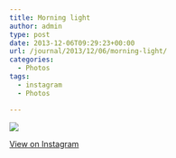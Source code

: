 ```yaml
---
title: Morning light
author: admin
type: post
date: 2013-12-06T09:29:23+00:00
url: /journal/2013/12/06/morning-light/
categories:
  - Photos
tags:
  - instagram
  - Photos

---
```

<img src="http://lobban.org/wordpress//HLIC/3ff09f2544d0a5f3a295ef43cc9e6ecc.jpg" class="instagram-image" />

<p class="view-instagram">
  <a href="http://instagram.com/p/hkxycuqlqN/">View on Instagram</a>
</p>